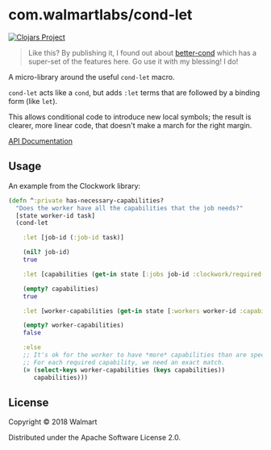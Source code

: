 # com.walmartlabs/cond-let

[![Clojars Project](https://img.shields.io/clojars/v/com.walmartlabs/cond-let.svg)](https://clojars.org/com.walmartlabs/cond-let)

> Like this?  By publishing it, I found out about [better-cond](https://github.com/Engelberg/better-cond) which has a super-set of the features here.
  Go use it with my blessing!  I do!


A micro-library around the useful `cond-let` macro.

`cond-let` acts like a `cond`, but adds
`:let` terms that are followed by a binding form (like `let`).

This allows conditional code to introduce new local symbols; the result
is clearer, more linear code, that doesn't make a march for the
right margin.

[API Documentation](http://walmartlabs.github.io/cond-let/)

## Usage

An example from the Clockwork library:

```clj
(defn ^:private has-necessary-capabilities?
  "Does the worker have all the capabilities that the job needs?"
  [state worker-id task]
  (cond-let

    :let [job-id (:job-id task)]

    (nil? job-id)
    true

    :let [capabilities (get-in state [:jobs job-id :clockwork/required-capabilities])]

    (empty? capabilities)
    true

    :let [worker-capabilities (get-in state [:workers worker-id :capabilities])]

    (empty? worker-capabilities)
    false

    :else
    ;; It's ok for the worker to have *more* capabilities than are specified.
    ;; For each required capability, we need an exact match.
    (= (select-keys worker-capabilities (keys capabilities))
       capabilities)))
```

## License

Copyright © 2018 Walmart

Distributed under the Apache Software License 2.0.
